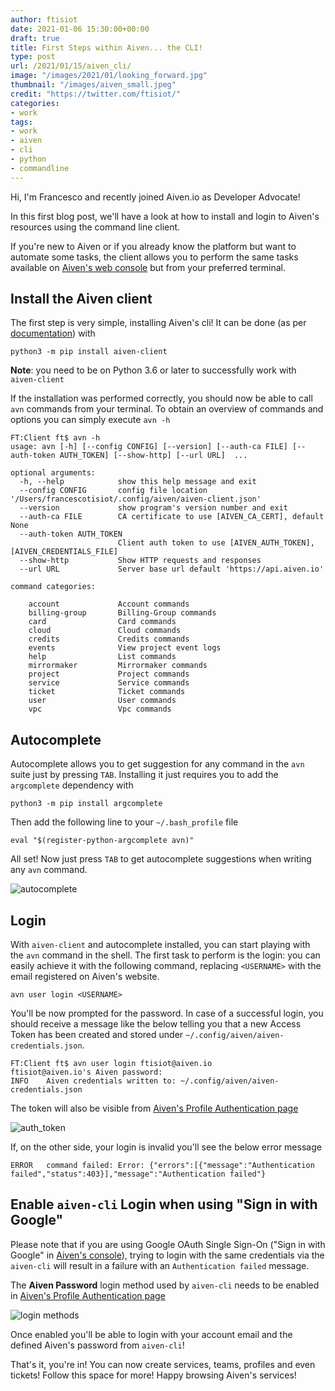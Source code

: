 ```yaml
---
author: ftisiot
date: 2021-01-06 15:30:00+00:00
draft: true
title: First Steps within Aiven... the CLI!
type: post
url: /2021/01/15/aiven_cli/
image: "/images/2021/01/looking_forward.jpg"
thumbnail: "/images/aiven_small.jpeg"
credit: "https://twitter.com/ftisiot/"
categories:
- work
tags:
- work
- aiven
- cli
- python
- commandline
---
```


Hi, I'm Francesco and recently joined Aiven.io as Developer Advocate!

In this first blog post, we'll have a look at how to install and login to Aiven's resources using the command line client.

If you're new to Aiven or if you already know the platform but want to automate some tasks, the client allows you to perform the same tasks available on [Aiven's web console](https://console.aiven.io/) but from your preferred terminal.

<!--more-->


## Install the Aiven client

The first step is very simple, installing Aiven's cli!
It can be done (as per [documentation](https://github.com/aiven/aiven-client)) with

```
python3 -m pip install aiven-client
```

**Note**: you need to be on Python 3.6 or later to successfully work with `aiven-client`

If the installation was performed correctly, you should now be able to call `avn` commands from your terminal. To obtain an overview of commands and options you can simply execute `avn -h`

```
FT:Client ft$ avn -h
usage: avn [-h] [--config CONFIG] [--version] [--auth-ca FILE] [--auth-token AUTH_TOKEN] [--show-http] [--url URL]  ...

optional arguments:
  -h, --help            show this help message and exit
  --config CONFIG       config file location '/Users/francescotisiot/.config/aiven/aiven-client.json'
  --version             show program's version number and exit
  --auth-ca FILE        CA certificate to use [AIVEN_CA_CERT], default None
  --auth-token AUTH_TOKEN
                        Client auth token to use [AIVEN_AUTH_TOKEN], [AIVEN_CREDENTIALS_FILE]
  --show-http           Show HTTP requests and responses
  --url URL             Server base url default 'https://api.aiven.io'

command categories:

    account             Account commands
    billing-group       Billing-Group commands
    card                Card commands
    cloud               Cloud commands
    credits             Credits commands
    events              View project event logs
    help                List commands
    mirrormaker         Mirrormaker commands
    project             Project commands
    service             Service commands
    ticket              Ticket commands
    user                User commands
    vpc                 Vpc commands
```

## Autocomplete

Autocomplete allows you to get suggestion for any command in the `avn` suite just by pressing `TAB`. Installing it just requires you to add the `argcomplete` dependency with

```
python3 -m pip install argcomplete
```

Then add the following line to your `~/.bash_profile` file

```
eval "$(register-python-argcomplete avn)"
```

All set! Now just press `TAB` to get autocomplete suggestions when writing any `avn` command.

![autocomplete](/images/2021/01/avn_autocomplete_cmd_t1.gif)

## Login

With `aiven-client` and autocomplete installed, you can start playing with the `avn` command in the shell.
The first task to perform is the login: you can easily achieve it with the following command, replacing `<USERNAME>` with the email registered on Aiven's website.

```
avn user login <USERNAME>
```
You'll be now prompted for the password. In case of a successful login, you should receive a message like the below telling you that a new Access Token has been created and stored under `~/.config/aiven/aiven-credentials.json`.

```
FT:Client ft$ avn user login ftisiot@aiven.io
ftisiot@aiven.io's Aiven password:
INFO	Aiven credentials written to: ~/.config/aiven/aiven-credentials.json
```
The token will also be visible from [Aiven's Profile Authentication page](https://console.aiven.io/profile/auth)

![auth_token](/images/2021/01/Authentication_token.jpg)

If, on the other side, your login is invalid you'll see the below error message
```
ERROR	command failed: Error: {"errors":[{"message":"Authentication failed","status":403}],"message":"Authentication failed"}
```
## Enable `aiven-cli` Login when using "Sign in with Google"

Please note that if you are using Google OAuth Single Sign-On ("Sign in with Google" in [Aiven's console](https://console.aiven.io)), trying to login with the same credentials via the `aiven-cli` will result in a failure with an `Authentication failed` message.

The **Aiven Password** login method used by `aiven-cli` needs to be enabled in [Aiven's Profile Authentication page](https://console.aiven.io/profile/auth)

![login methods](/images/2021/01/login_methods_enabled.jpg)

Once enabled you'll be able to login with your account email and the defined Aiven's password from `aiven-cli`!

That's it, you're in! You can now create services, teams, profiles and even tickets! Follow this space for more!
Happy browsing Aiven's services!
